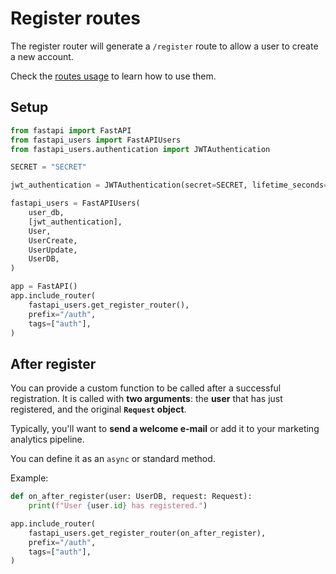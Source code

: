 # Register routes

The register router will generate a `/register` route to allow a user to create a new account.

Check the [routes usage](../../usage/routes.md) to learn how to use them.

## Setup

```py
from fastapi import FastAPI
from fastapi_users import FastAPIUsers
from fastapi_users.authentication import JWTAuthentication

SECRET = "SECRET"

jwt_authentication = JWTAuthentication(secret=SECRET, lifetime_seconds=3600))

fastapi_users = FastAPIUsers(
    user_db,
    [jwt_authentication],
    User,
    UserCreate,
    UserUpdate,
    UserDB,
)

app = FastAPI()
app.include_router(
    fastapi_users.get_register_router(),
    prefix="/auth",
    tags=["auth"],
)
```

## After register

You can provide a custom function to be called after a successful registration. It is called with **two arguments**: the **user** that has just registered, and the original **`Request` object**.

Typically, you'll want to **send a welcome e-mail** or add it to your marketing analytics pipeline.

You can define it as an `async` or standard method.

Example:

```py
def on_after_register(user: UserDB, request: Request):
    print(f"User {user.id} has registered.")

app.include_router(
    fastapi_users.get_register_router(on_after_register),
    prefix="/auth",
    tags=["auth"],
)
```

